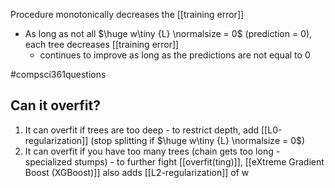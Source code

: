 Procedure monotonically decreases the [[training error]]
- As long as not all $\huge w\tiny {L} \normalsize = 0$ (prediction = 0), each tree decreases [[training error]] 
	- continues to improve as long as the predictions are not equal to 0

#compsci361questions 
## Can it overfit?
1. It can overfit if trees are too deep - to restrict depth, add [[L0-regularization]] (stop splitting if $\huge w\tiny {L} \normalsize = 0$)
2. It can overfit if you have too many trees (chain gets too long - specialized stumps) - to further fight [[overfit(ting)]], [[eXtreme Gradient Boost (XGBoost)]] also adds [[L2-regularization]] of w 

